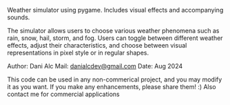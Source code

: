 Weather simulator using pygame. Includes visual effects and accompanying sounds. 

The simulator allows users to choose various weather phenomena such as rain, snow, hail, storm, and fog. 
Users can toggle between different weather effects, adjust their characteristics, and choose between visual representations in pixel style or in regular shapes. 


Author: Dani Alc
Mail: danialcdev@gmail.com 
Date: Aug 2024

This code can be used in any non-commerical project, and you may modify it as you want. 
If you make any enhancements, please share them! :)
Also contact me for commercial applications

